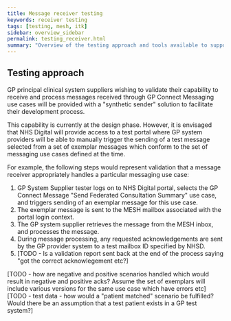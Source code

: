 ```yaml
---
title: Message receiver testing
keywords: receiver testing
tags: [testing, mesh, itk]
sidebar: overview_sidebar
permalink: testing_receiver.html
summary: "Overview of the testing approach and tools available to support and assure message receivers"
---
```


## Testing approach ##

GP principal clinical system suppliers wishing to validate their capability to receive and process messages received through GP Connect Messaging use cases will be provided with a "synthetic sender" solution to facilitate their development process.

This capability is currently at the design phase. However, it is envisaged that NHS Digital will provide access to a test portal where GP system providers will be able to manually trigger the sending of a test message selected from a set of exemplar messages which conform to the set of messaging use cases defined at the time.  

For example, the following steps would represent validation that a message receiver appropriately handles a particular messaging use case:
1. GP System Supplier tester logs on to NHS Digital portal, selects the GP Connect Message "Send Federated Consultation Summary" use case, and triggers sending of an exemplar message for this use case.
2. The exemplar message is sent to the MESH mailbox associated with the portal login context.
3. The GP system supplier retrieves the message from the MESH inbox, and processes the message.
4. During message processing, any requested acknowledgements are sent by the GP provider system to a test mailbox ID specified by NHSD.
5. [TODO - Is a validation report sent back at the end of the process saying "got the correct acknowlegement etc?]
   
[TODO - how are negative and positive scenarios handled which would result in negative and positive acks? Assume the set of exemplars will include various versions for the same use case which have errors etc]
[TODO  - test data - how would a "patient matched" scenario be fulfilled? Would there be an assumption that a test patient exists in a GP test system?]
  

